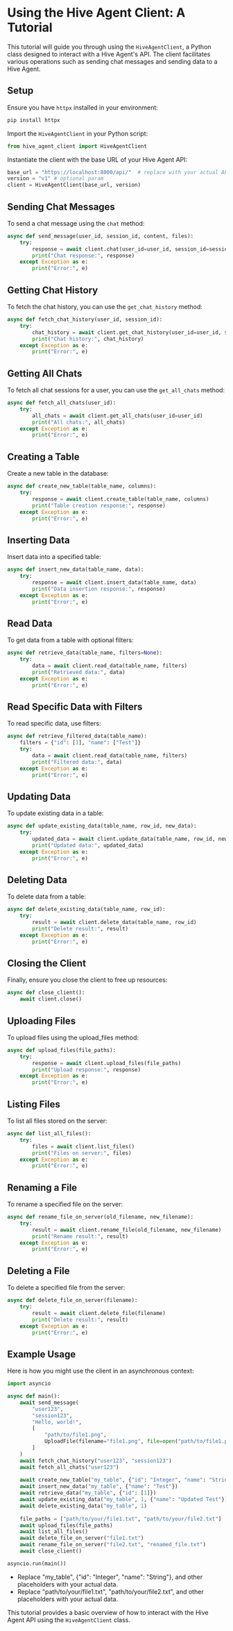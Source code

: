 # Using the Hive Agent Client: A Tutorial

This tutorial will guide you through using the `HiveAgentClient`, a Python class designed to interact with a Hive Agent's API. The client facilitates various operations such as sending chat messages and sending data to a Hive Agent.

## Setup

Ensure you have `httpx` installed in your environment:

```bash
pip install httpx
```

Import the `HiveAgentClient` in your Python script:

```python
from hive_agent_client import HiveAgentClient
```

Instantiate the client with the base URL of your Hive Agent API:

```python
base_url = "https://localhost:8000/api/"  # replace with your actual API URL
version = "v1" # optional param
client = HiveAgentClient(base_url, version)
```

## Sending Chat Messages

To send a chat message using the `chat` method:

```python
async def send_message(user_id, session_id, content, files):
    try:
        response = await client.chat(user_id=user_id, session_id=session_id, content=content, files=files)
        print("Chat response:", response)
    except Exception as e:
        print("Error:", e)
```

## Getting Chat History

To fetch the chat history, you can use the `get_chat_history` method:

```python
async def fetch_chat_history(user_id, session_id):
    try:
        chat_history = await client.get_chat_history(user_id=user_id, session_id=session_id)
        print("Chat history:", chat_history)
    except Exception as e:
        print("Error:", e)
```

## Getting All Chats

To fetch all chat sessions for a user, you can use the `get_all_chats` method:

```python
async def fetch_all_chats(user_id):
    try:
        all_chats = await client.get_all_chats(user_id=user_id)
        print("All chats:", all_chats)
    except Exception as e:
        print("Error:", e)
```

## Creating a Table

Create a new table in the database:

```python
async def create_new_table(table_name, columns):
    try:
        response = await client.create_table(table_name, columns)
        print("Table creation response:", response)
    except Exception as e:
        print("Error:", e)
```

## Inserting Data

Insert data into a specified table:

```python
async def insert_new_data(table_name, data):
    try:
        response = await client.insert_data(table_name, data)
        print("Data insertion response:", response)
    except Exception as e:
        print("Error:", e)
```

## Read Data

To get data from a table with optional filters:

```python
async def retrieve_data(table_name, filters=None):
    try:
        data = await client.read_data(table_name, filters)
        print("Retrieved data:", data)
    except Exception as e:
        print("Error:", e)
```

## Read Specific Data with Filters

To read specific data, use filters:

```python
async def retrieve_filtered_data(table_name):
    filters = {"id": [1], "name": ["Test"]}
    try:
        data = await client.read_data(table_name, filters)
        print("Filtered data:", data)
    except Exception as e:
        print("Error:", e)
```

## Updating Data

To update existing data in a table:

```python
async def update_existing_data(table_name, row_id, new_data):
    try:
        updated_data = await client.update_data(table_name, row_id, new_data)
        print("Updated data:", updated_data)
    except Exception as e:
        print("Error:", e)
```

## Deleting Data

To delete data from a table:

```python
async def delete_existing_data(table_name, row_id):
    try:
        result = await client.delete_data(table_name, row_id)
        print("Delete result:", result)
    except Exception as e:
        print("Error:", e)
```

## Closing the Client

Finally, ensure you close the client to free up resources:

```python
async def close_client():
    await client.close()
```

## Uploading Files

To upload files using the upload_files method:

```python
async def upload_files(file_paths):
    try:
        response = await client.upload_files(file_paths)
        print("Upload response:", response)
    except Exception as e:
        print("Error:", e)
```

## Listing Files

To list all files stored on the server:

```python
async def list_all_files():
    try:
        files = await client.list_files()
        print("Files on server:", files)
    except Exception as e:
        print("Error:", e)
```

## Renaming a File

To rename a specified file on the server:

```python
async def rename_file_on_server(old_filename, new_filename):
    try:
        result = await client.rename_file(old_filename, new_filename)
        print("Rename result:", result)
    except Exception as e:
        print("Error:", e)
```

## Deleting a File

To delete a specified file from the server:

```python
async def delete_file_on_server(filename):
    try:
        result = await client.delete_file(filename)
        print("Delete result:", result)
    except Exception as e:
        print("Error:", e)
```

## Example Usage

Here is how you might use the client in an asynchronous context:

```python
import asyncio

async def main():
    await send_message(
        "user123", 
        "session123", 
        "Hello, world!", 
        [
            "path/to/file1.png",
            UploadFile(filename="file1.png", file=open("path/to/file1.png", "rb"))
        ]
    )
    await fetch_chat_history("user123", "session123")
    await fetch_all_chats("user123")
    
    await create_new_table("my_table", {"id": "Integer", "name": "String"})
    await insert_new_data("my_table", {"name": "Test"})
    await retrieve_data("my_table", {"id": [1]})
    await update_existing_data("my_table", 1, {"name": "Updated Test"})
    await delete_existing_data("my_table", 1)
    
    file_paths = ["path/to/your/file1.txt", "path/to/your/file2.txt"]
    await upload_files(file_paths)
    await list_all_files()
    await delete_file_on_server("file1.txt")
    await rename_file_on_server("file2.txt", "renamed_file.txt")
    await close_client()

asyncio.run(main())
```

- Replace "my_table", {"id": "Integer", "name": "String"}, and other placeholders with your actual data.
- Replace "path/to/your/file1.txt", "path/to/your/file2.txt", and other placeholders with your actual data.

This tutorial provides a basic overview of how to interact with the Hive Agent API using the `HiveAgentClient` class.
